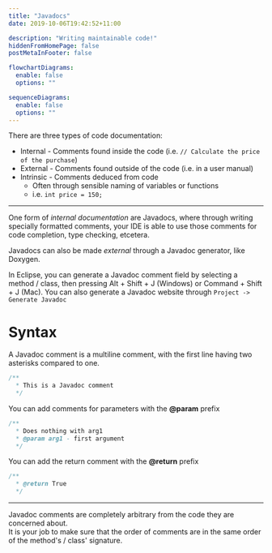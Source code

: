 ```yaml
---
title: "Javadocs"
date: 2019-10-06T19:42:52+11:00

description: "Writing maintainable code!"
hiddenFromHomePage: false
postMetaInFooter: false

flowchartDiagrams:
  enable: false
  options: ""

sequenceDiagrams:
  enable: false
  options: ""
---
```


There are three types of code documentation:

- Internal - Comments found inside the code (i.e. `// Calculate the price of the purchase`)
- External - Comments found outside of the code (i.e. in a user manual)
- Intrinsic - Comments deduced from code
  - Often through sensible naming of variables or functions
  - i.e. `int price = 150;`

---

One form of _internal documentation_ are Javadocs, where through writing specially formatted comments, your IDE is able to use those comments for code completion, type checking, etcetera.

Javadocs can also be made _external_ through a Javadoc generator, like Doxygen.

In Eclipse, you can generate a Javadoc comment field by selecting a method / class, then pressing Alt + Shift + J (Windows) or Command + Shift + J (Mac). You can also generate a Javadoc website through `Project -> Generate Javadoc`

# Syntax

A Javadoc comment is a multiline comment, with the first line having two asterisks compared to one.

```java
/**
  * This is a Javadoc comment
  */
```

You can add comments for parameters with the **@param** prefix

```java
/**
  * Does nothing with arg1
  * @param arg1 - first argument
  */
```

You can add the return comment with the **@return** prefix

```java
/**
  * @return True
  */
```

---

Javadoc comments are completely arbitrary from the code they are concerned about.  
It is your job to make sure that the order of comments are in the same order of the method's / class' signature.
